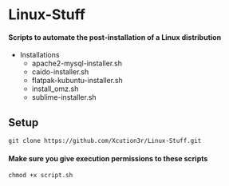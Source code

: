 # Linux-Stuff
#### Scripts to automate the post-installation of a Linux distribution
- Installations
  - apache2-mysql-installer.sh
  - caido-installer.sh
  - flatpak-kubuntu-installer.sh
  - install_omz.sh
  - sublime-installer.sh
## Setup
```git clone https://github.com/Xcution3r/Linux-Stuff.git```
#### Make sure you give execution permissions to these scripts
```shell
chmod +x script.sh
```

